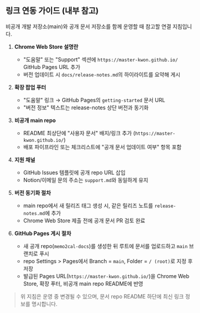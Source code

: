 ## 링크 연동 가이드 (내부 참고)

비공개 개발 저장소(main)와 공개 문서 저장소를 함께 운영할 때 참고할 연결 지침입니다.

1. **Chrome Web Store 설명란**

    - "도움말" 또는 "Support" 섹션에 `https://master-kwon.github.io/` GitHub Pages URL 추가
    - 버전 업데이트 시 `docs/release-notes.md`의 하이라이트를 요약해 게시

2. **확장 팝업 푸터**

    - "도움말" 링크 → GitHub Pages의 `getting-started` 문서 URL
    - "버전 정보" 텍스트는 release-notes 상단 버전과 동기화

3. **비공개 main repo**

    - README 최상단에 "사용자 문서" 배지/링크 추가 (`https://master-kwon.github.io/`)
    - 배포 파이프라인 또는 체크리스트에 "공개 문서 업데이트 여부" 항목 포함

4. **지원 채널**

    - GitHub Issues 템플릿에 공개 repo URL 삽입
    - Notion/이메일 문의 주소는 `support.md`와 동일하게 유지

5. **버전 동기화 절차**
    - main repo에서 새 릴리즈 태그 생성 시, 같은 릴리즈 노트를 `release-notes.md`에 추가
    - Chrome Web Store 제출 전에 공개 문서 PR 검토 완료

6. **GitHub Pages 게시 절차**
    - 새 공개 repo(`memo2cal-docs`)를 생성한 뒤 루트에 문서를 업로드하고 `main` 브랜치로 푸시
    - repo Settings > Pages에서 Branch = `main`, Folder = `/ (root)`로 지정 후 저장
    - 발급된 Pages URL(`https://master-kwon.github.io/`)을 Chrome Web Store, 확장 푸터, 비공개 main repo README에 반영

> 위 지침은 운영 중 변경될 수 있으며, 문서 repo README 하단에 최신 링크 정보를 명시합니다.
